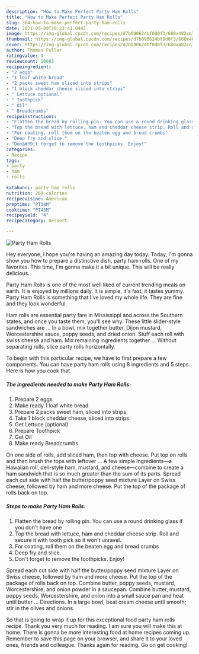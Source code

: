 ```yaml
---
description: "How to Make Perfect Party Ham Rolls"
title: "How to Make Perfect Party Ham Rolls"
slug: 364-how-to-make-perfect-party-ham-rolls
date: 2021-05-09T20:23:41.044Z
image: https://img-global.cpcdn.com/recipes/d7b090624bf0d0f3/680x482cq70/party-ham-rolls-recipe-main-photo.jpg
thumbnail: https://img-global.cpcdn.com/recipes/d7b090624bf0d0f3/680x482cq70/party-ham-rolls-recipe-main-photo.jpg
cover: https://img-global.cpcdn.com/recipes/d7b090624bf0d0f3/680x482cq70/party-ham-rolls-recipe-main-photo.jpg
author: Thomas Fuller
ratingvalue: 4
reviewcount: 10693
recipeingredient:
- "2 eggs"
- "1 loaf white bread"
- "2 packs sweet ham sliced into strips"
- "1 block cheddar cheese sliced into strips"
- " Lettuce optional"
- " Toothpick"
- " Oil"
- " Breadcrumbs"
recipeinstructions:
- "Flatten the bread by rolling pin. You can use a round drinking glass if you don&#39;t have one"
- "Top the bread with lettuce, ham and cheddar cheese strip. Roll and secure it with tooth pick so it won&#39;t unravel."
- "For coating, roll them on the beaten egg and bread crumbs"
- "Deep fry and slice."
- "Don&#39;t forget to remove the toothpicks. Enjoy!"
categories:
- Recipe
tags:
- party
- ham
- rolls

katakunci: party ham rolls 
nutrition: 269 calories
recipecuisine: American
preptime: "PT38M"
cooktime: "PT43M"
recipeyield: "4"
recipecategory: Dessert

---
```



![Party Ham Rolls](https://img-global.cpcdn.com/recipes/d7b090624bf0d0f3/680x482cq70/party-ham-rolls-recipe-main-photo.jpg)

Hey everyone, I hope you're having an amazing day today. Today, I'm gonna show you how to prepare a distinctive dish, party ham rolls. One of my favorites. This time, I'm gonna make it a bit unique. This will be really delicious.

Party Ham Rolls is one of the most well liked of current trending meals on earth. It is enjoyed by millions daily. It is simple, it's fast, it tastes yummy. Party Ham Rolls is something that I've loved my whole life. They are fine and they look wonderful.

Ham rolls are essential party fare in Mississippi and across the Southern states, and once you taste them, you&#39;ll see why. These little slider-style sandwiches are … In a bowl, mix together butter, Dijon mustard, Worcestershire sauce, poppy seeds, and dried onion. Stuff each roll with swiss cheese and ham. Mix remaining ingredients together … Without separating rolls, slice party rolls horizontally.


To begin with this particular recipe, we have to first prepare a few components. You can have party ham rolls using 8 ingredients and 5 steps. Here is how you cook that.

<!--inarticleads1-->

##### The ingredients needed to make Party Ham Rolls:

1. Prepare 2 eggs
1. Make ready 1 loaf white bread
1. Prepare 2 packs sweet ham, sliced into strips
1. Take 1 block cheddar cheese, sliced into strips
1. Get  Lettuce (optional)
1. Prepare  Toothpick
1. Get  Oil
1. Make ready  Breadcrumbs


On one side of rolls, add sliced ham, then top with cheese. Put top on rolls and then brush the tops with leftover … A few simple ingredients—a Hawaiian roll, deli-style ham, mustard, and cheese—combine to create a ham sandwich that is so much greater than the sum of its parts. Spread each cut side with half the butter/poppy seed mixture Layer on Swiss cheese, followed by ham and more cheese. Put the top of the package of rolls back on top. 

<!--inarticleads2-->

##### Steps to make Party Ham Rolls:

1. Flatten the bread by rolling pin. You can use a round drinking glass if you don&#39;t have one
1. Top the bread with lettuce, ham and cheddar cheese strip. Roll and secure it with tooth pick so it won&#39;t unravel.
1. For coating, roll them on the beaten egg and bread crumbs
1. Deep fry and slice.
1. Don&#39;t forget to remove the toothpicks. Enjoy!


Spread each cut side with half the butter/poppy seed mixture Layer on Swiss cheese, followed by ham and more cheese. Put the top of the package of rolls back on top. Combine butter, poppy seeds, mustard, Worcestershire, and onion powder in a saucepan. Combine butter, mustard, poppy seeds, Worcestershire, and onion into a small sauce pan and heat until butter … Directions. In a large bowl, beat cream cheese until smooth; stir in the olives and onions. 

So that is going to wrap it up for this exceptional food party ham rolls recipe. Thank you very much for reading. I am sure you will make this at home. There is gonna be more interesting food at home recipes coming up. Remember to save this page on your browser, and share it to your loved ones, friends and colleague. Thanks again for reading. Go on get cooking!
